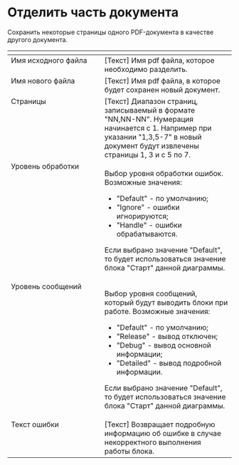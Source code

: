 # Отделить часть документа

Сохранить некоторые страницы одного PDF-документа в качестве другого документа.

<table data-header-hidden><thead><tr><th width="226" valign="top"></th><th width="312" valign="top"></th></tr></thead><tbody><tr><td valign="top">Имя исходного файла</td><td valign="top">[Текст] Имя pdf файла, которое необходимо разделить.</td></tr><tr><td valign="top">Имя нового файла</td><td valign="top">[Текст] Имя pdf файла, в которое будет сохранен новый документ.</td></tr><tr><td valign="top">Страницы</td><td valign="top">[Текст] Диапазон страниц, записываемый в формате "NN,NN-NN". Нумерация начинается с 1. Например при указании "1,3,5-7" в новый документ будут извлечены страницы 1, 3 и с 5 по 7.</td></tr><tr><td valign="top">Уровень обработки</td><td valign="top"><p>Выбор уровня обработки ошибок. Возможные значения: </p><ul><li>"Default" - по умолчанию; </li><li>"Ignore" - ошибки игнорируются; </li><li>"Handle" - ошибки обрабатываются. </li></ul><p>Если выбрано значение "Default", то будет использоваться значение блока "Старт" данной диаграммы.</p></td></tr><tr><td valign="top">Уровень сообщений</td><td valign="top"><p>Выбор уровня сообщений, который будут выводить блоки при работе. Возможные значения: </p><ul><li>"Default" - по умолчанию; </li><li>"Release" - вывод отключен; </li><li>"Debug" - вывод основной информации; </li><li>"Detailed" - вывод подробной информации. </li></ul><p>Если выбрано значение "Default", то будет использоваться значение блока "Старт" данной диаграммы.</p></td></tr><tr><td valign="top">Текст ошибки</td><td valign="top">[Текст] Возвращает подробную информацию об ошибке в случае некорректного выполнения работы блока.</td></tr></tbody></table>
